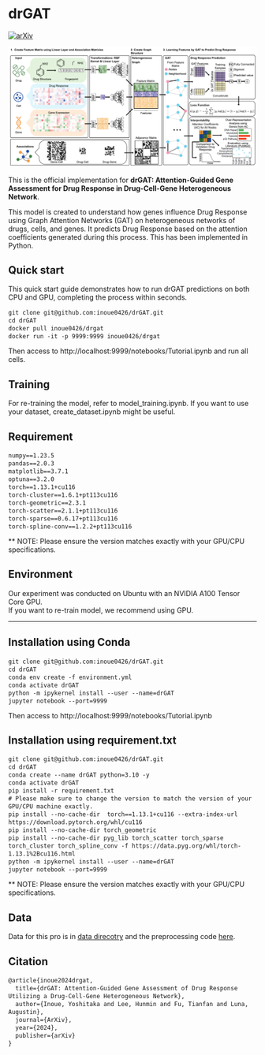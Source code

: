 # drGAT

[![arXiv](https://img.shields.io/badge/arXiv-2405.08979-b31b1b.svg)](https://arxiv.org/abs/2405.08979)

![](Figs/Fig1.png)

This is the official implementation for **drGAT: Attention-Guided Gene Assessment for Drug Response in Drug-Cell-Gene Heterogeneous Network**.  

This model is created to understand how genes influence Drug Response using Graph Attention Networks (GAT) on heterogeneous networks of drugs, cells, and genes. It predicts Drug Response based on the attention coefficients generated during this process. This has been implemented in Python.

## Quick start

This quick start guide demonstrates how to run drGAT predictions on both CPU and GPU, completing the process within seconds.

```shell
git clone git@github.com:inoue0426/drGAT.git
cd drGAT
docker pull inoue0426/drgat
docker run -it -p 9999:9999 inoue0426/drgat
```

Then access to http://localhost:9999/notebooks/Tutorial.ipynb and run all cells.

## Training

For re-training the model, refer to model_training.ipynb. If you want to use your dataset, create_dataset.ipynb might be useful.


## Requirement

```
numpy==1.23.5
pandas==2.0.3
matplotlib==3.7.1
optuna==3.2.0
torch==1.13.1+cu116
torch-cluster==1.6.1+pt113cu116
torch-geometric==2.3.1
torch-scatter==2.1.1+pt113cu116
torch-sparse==0.6.17+pt113cu116
torch-spline-conv==1.2.2+pt113cu116
```

** NOTE: Please ensure the version matches exactly with your GPU/CPU specifications.

## Environment

Our experiment was conducted on Ubuntu with an NVIDIA A100 Tensor Core GPU.  
If you want to re-train model, we recommend using GPU.

---

## Installation using Conda

```shell
git clone git@github.com:inoue0426/drGAT.git
cd drGAT
conda env create -f environment.yml
conda activate drGAT
python -m ipykernel install --user --name=drGAT
jupyter notebook --port=9999
```

Then access to http://localhost:9999/notebooks/Tutorial.ipynb 

## Installation using requirement.txt

```shell
git clone git@github.com:inoue0426/drGAT.git
cd drGAT
conda create --name drGAT python=3.10 -y
conda activate drGAT
pip install -r requirement.txt
# Please make sure to change the version to match the version of your GPU/CPU machine exactly.
pip install --no-cache-dir  torch==1.13.1+cu116 --extra-index-url https://download.pytorch.org/whl/cu116
pip install --no-cache-dir torch_geometric
pip install --no-cache-dir pyg_lib torch_scatter torch_sparse torch_cluster torch_spline_conv -f https://data.pyg.org/whl/torch-1.13.1%2Bcu116.html
python -m ipykernel install --user --name=drGAT
jupyter notebook --port=9999
```
** NOTE: Please ensure the version matches exactly with your GPU/CPU specifications.

## Data

Data for this pro is in [data direcotry](https://github.com/inoue0426/drGAT/tree/main/data) and the preprocessing code [here](https://github.com/inoue0426/drGAT/tree/main/preprocess).

## Citation 

```
@article{inoue2024drgat,
  title={drGAT: Attention-Guided Gene Assessment of Drug Response Utilizing a Drug-Cell-Gene Heterogeneous Network},
  author={Inoue, Yoshitaka and Lee, Hunmin and Fu, Tianfan and Luna, Augustin},
  journal={ArXiv},
  year={2024},
  publisher={arXiv}
}
```
